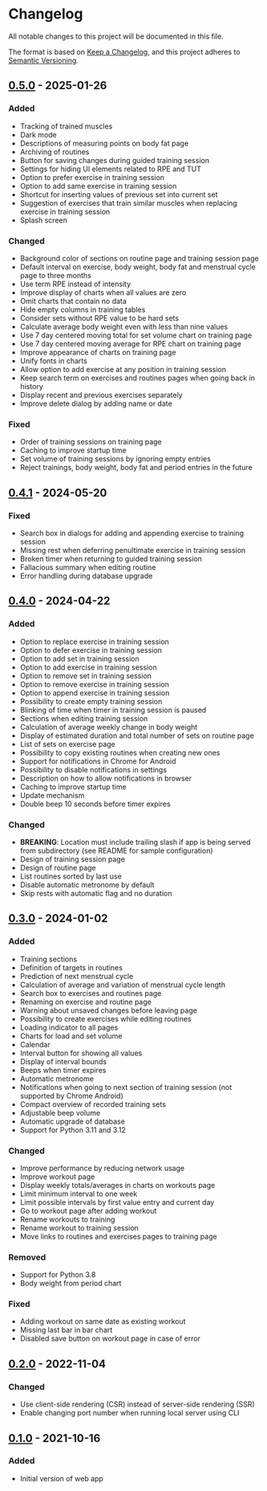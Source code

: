 # Changelog

All notable changes to this project will be documented in this file.

The format is based on [Keep a Changelog](https://keepachangelog.com/en/1.0.0/),
and this project adheres to [Semantic Versioning](https://semver.org/spec/v2.0.0.html).

## [0.5.0] - 2025-01-26

### Added

- Tracking of trained muscles
- Dark mode
- Descriptions of measuring points on body fat page
- Archiving of routines
- Button for saving changes during guided training session
- Settings for hiding UI elements related to RPE and TUT
- Option to prefer exercise in training session
- Option to add same exercise in training session
- Shortcut for inserting values of previous set into current set
- Suggestion of exercises that train similar muscles when replacing exercise in training session
- Splash screen

### Changed

- Background color of sections on routine page and training session page
- Default interval on exercise, body weight, body fat and menstrual cycle page to three months
- Use term RPE instead of intensity
- Improve display of charts when all values are zero
- Omit charts that contain no data
- Hide empty columns in training tables
- Consider sets without RPE value to be hard sets
- Calculate average body weight even with less than nine values
- Use 7 day centered moving total for set volume chart on training page
- Use 7 day centered moving average for RPE chart on training page
- Improve appearance of charts on training page
- Unify fonts in charts
- Allow option to add exercise at any position in training session
- Keep search term on exercises and routines pages when going back in history
- Display recent and previous exercises separately
- Improve delete dialog by adding name or date

### Fixed

- Order of training sessions on training page
- Caching to improve startup time
- Set volume of training sessions by ignoring empty entries
- Reject trainings, body weight, body fat and period entries in the future

## [0.4.1] - 2024-05-20

### Fixed

- Search box in dialogs for adding and appending exercise to training session
- Missing rest when deferring penultimate exercise in training session
- Broken timer when returning to guided training session
- Fallacious summary when editing routine
- Error handling during database upgrade

## [0.4.0] - 2024-04-22

### Added

- Option to replace exercise in training session
- Option to defer exercise in training session
- Option to add set in training session
- Option to add exercise in training session
- Option to remove set in training session
- Option to remove exercise in training session
- Option to append exercise in training session
- Possibility to create empty training session
- Blinking of time when timer in training session is paused
- Sections when editing training session
- Calculation of average weekly change in body weight
- Display of estimated duration and total number of sets on routine page
- List of sets on exercise page
- Possibility to copy existing routines when creating new ones
- Support for notifications in Chrome for Android
- Possibility to disable notifications in settings
- Description on how to allow notifications in browser
- Caching to improve startup time
- Update mechanism
- Double beep 10 seconds before timer expires

### Changed

- **BREAKING**: Location must include trailing slash if app is being served from subdirectory (see README for sample configuration)
- Design of training session page
- Design of routine page
- List routines sorted by last use
- Disable automatic metronome by default
- Skip rests with automatic flag and no duration

## [0.3.0] - 2024-01-02

### Added

- Training sections
- Definition of targets in routines
- Prediction of next menstrual cycle
- Calculation of average and variation of menstrual cycle length
- Search box to exercises and routines page
- Renaming on exercise and routine page
- Warning about unsaved changes before leaving page
- Possibility to create exercises while editing routines
- Loading indicator to all pages
- Charts for load and set volume
- Calendar
- Interval button for showing all values
- Display of interval bounds
- Beeps when timer expires
- Automatic metronome
- Notifications when going to next section of training session (not supported by Chrome Android)
- Compact overview of recorded training sets
- Adjustable beep volume
- Automatic upgrade of database
- Support for Python 3.11 and 3.12

### Changed

- Improve performance by reducing network usage
- Improve workout page
- Display weekly totals/averages in charts on workouts page
- Limit minimum interval to one week
- Limit possible intervals by first value entry and current day
- Go to workout page after adding workout
- Rename workouts to training
- Rename workout to training session
- Move links to routines and exercises pages to training page

### Removed

- Support for Python 3.8
- Body weight from period chart

### Fixed

- Adding workout on same date as existing workout
- Missing last bar in bar chart
- Disabled save button on workout page in case of error

## [0.2.0] - 2022-11-04

### Changed

- Use client-side rendering (CSR) instead of server-side rendering (SSR)
- Enable changing port number when running local server using CLI

## [0.1.0] - 2021-10-16

### Added

- Initial version of web app

[0.5.0]: https://github.com/treiher/valens/compare/v0.4.1...v0.5.0
[0.4.1]: https://github.com/treiher/valens/compare/v0.4.0...v0.4.1
[0.4.0]: https://github.com/treiher/valens/compare/v0.3.0...v0.4.0
[0.3.0]: https://github.com/treiher/valens/compare/v0.2.0...v0.3.0
[0.2.0]: https://github.com/treiher/valens/compare/v0.1.0...v0.2.0
[0.1.0]: https://github.com/treiher/valens/compare/1b1733763a5f904886da9d49ea545a527f11e17f...v0.1.0
